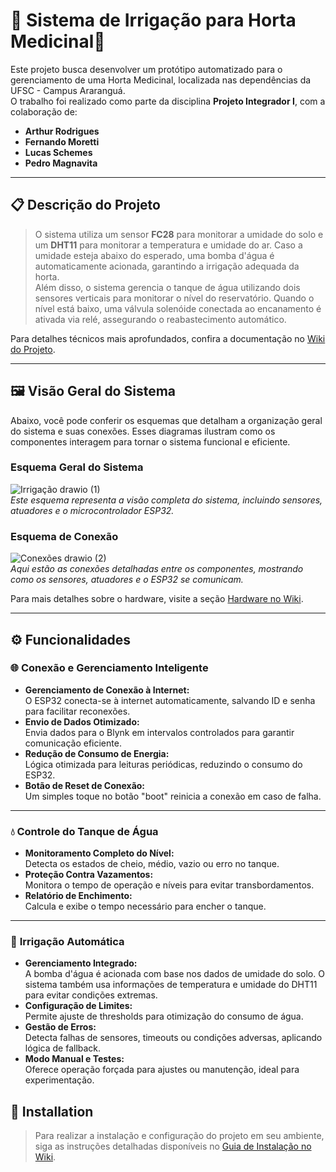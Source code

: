 # 🌱 Sistema de Irrigação para Horta Medicinal🌱

Este projeto busca desenvolver um protótipo automatizado para o gerenciamento de uma Horta Medicinal, localizada nas dependências da UFSC - Campus Araranguá.  
O trabalho foi realizado como parte da disciplina **Projeto Integrador I**, com a colaboração de:
- **Arthur Rodrigues**
- **Fernando Moretti**
- **Lucas Schemes**
- **Pedro Magnavita**

---

## 📋 Descrição do Projeto

> O sistema utiliza um sensor **FC28** para monitorar a umidade do solo e um **DHT11** para monitorar a temperatura e umidade do ar. Caso a umidade esteja abaixo do esperado, uma bomba d'água é automaticamente acionada, garantindo a irrigação adequada da horta.  
> Além disso, o sistema gerencia o tanque de água utilizando dois sensores verticais para monitorar o nível do reservatório. Quando o nível está baixo, uma válvula solenóide conectada ao encanamento é ativada via relé, assegurando o reabastecimento automático.

Para detalhes técnicos mais aprofundados, confira a documentação no [Wiki do Projeto](https://github.com/Arthur5492/ESP32-Smart-Watering-Control-With-Blynk/wiki).

---

## 🖼 Visão Geral do Sistema

Abaixo, você pode conferir os esquemas que detalham a organização geral do sistema e suas conexões. Esses diagramas ilustram como os componentes interagem para tornar o sistema funcional e eficiente.

### **Esquema Geral do Sistema**
![Irrigação drawio (1)](https://github.com/user-attachments/assets/a1357d2c-8834-49f1-b013-14b51f24a0bd)  
*Este esquema representa a visão completa do sistema, incluindo sensores, atuadores e o microcontrolador ESP32.*

### **Esquema de Conexão**
![Conexões drawio (2)](https://github.com/user-attachments/assets/87d00905-9c92-4b0c-a60f-a35893415945)  
*Aqui estão as conexões detalhadas entre os componentes, mostrando como os sensores, atuadores e o ESP32 se comunicam.*

Para mais detalhes sobre o hardware, visite a seção [Hardware no Wiki](https://github.com/Arthur5492/ESP32-Smart-Watering-Control-With-Blynk/wiki/2.Hardware).

---

## ⚙️ Funcionalidades

### 🌐 **Conexão e Gerenciamento Inteligente**
- **Gerenciamento de Conexão à Internet:**  
  O ESP32 conecta-se à internet automaticamente, salvando ID e senha para facilitar reconexões.  
- **Envio de Dados Otimizado:**  
  Envia dados para o Blynk em intervalos controlados para garantir comunicação eficiente.  
- **Redução de Consumo de Energia:**  
  Lógica otimizada para leituras periódicas, reduzindo o consumo do ESP32.  
- **Botão de Reset de Conexão:**  
  Um simples toque no botão "boot" reinicia a conexão em caso de falha.

---

### 💧 **Controle do Tanque de Água**
- **Monitoramento Completo do Nível:**  
  Detecta os estados de cheio, médio, vazio ou erro no tanque.  
- **Proteção Contra Vazamentos:**  
  Monitora o tempo de operação e níveis para evitar transbordamentos.  
- **Relatório de Enchimento:**  
  Calcula e exibe o tempo necessário para encher o tanque.

---

### 🌿 **Irrigação Automática**
- **Gerenciamento Integrado:**  
  A bomba d'água é acionada com base nos dados de umidade do solo. O sistema também usa informações de temperatura e umidade do DHT11 para evitar condições extremas.  
- **Configuração de Limites:**  
  Permite ajuste de thresholds para otimização do consumo de água.  
- **Gestão de Erros:**  
  Detecta falhas de sensores, timeouts ou condições adversas, aplicando lógica de fallback.  
- **Modo Manual e Testes:**  
  Oferece operação forçada para ajustes ou manutenção, ideal para experimentação.

## 🚀 Installation

> Para realizar a instalação e configuração do projeto em seu ambiente, siga as instruções detalhadas disponíveis no [Guia de Instalação no Wiki](https://github.com/Arthur5492/ESP32-Smart-Watering-Control-With-Blynk/wiki/3.Installation).
